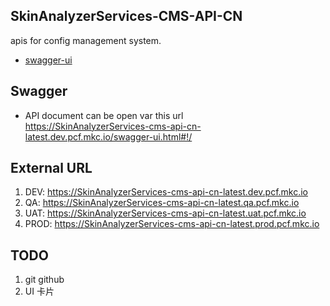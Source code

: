 ## SkinAnalyzerServices-CMS-API-CN
apis for config management system.
* [swagger-ui](http://localhost:8080/swagger-ui.html)

## Swagger
* API document can be open var this url  
https://SkinAnalyzerServices-cms-api-cn-latest.dev.pcf.mkc.io/swagger-ui.html#!/  

## External URL
1. DEV:    https://SkinAnalyzerServices-cms-api-cn-latest.dev.pcf.mkc.io  
2. QA:     https://SkinAnalyzerServices-cms-api-cn-latest.qa.pcf.mkc.io  
3. UAT:    https://SkinAnalyzerServices-cms-api-cn-latest.uat.pcf.mkc.io  
4. PROD:   https://SkinAnalyzerServices-cms-api-cn-latest.prod.pcf.mkc.io  

## TODO
1. git github 
2. UI 卡片

